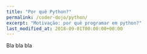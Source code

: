 ```yaml
---
title: "Por quê Python?"
permalink: /coder-dojo/python/
excerpt: "Motivação: por quê programar em python?"
last_modified_at: 2018-09-01T00:00:00+00:00
---
```


Bla bla bla
